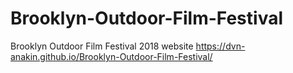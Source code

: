 # Brooklyn-Outdoor-Film-Festival
Brooklyn Outdoor Film Festival 2018 website
https://dvn-anakin.github.io/Brooklyn-Outdoor-Film-Festival/
